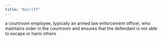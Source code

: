 ```yaml
---
title: "Bailiff"
---
```

a courtroom employee, typically an armed law enforcement officer, who maintains order in the courtroom and ensures that the defendant is not able to escape or harm others

